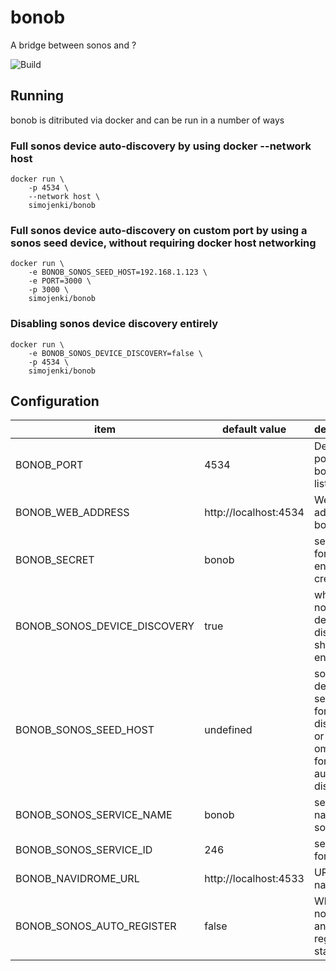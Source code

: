 # bonob

A bridge between sonos and ?

![Build](https://github.com/simojenki/bonob/workflows/Build/badge.svg)

## Running

bonob is ditributed via docker and can be run in a number of ways

### Full sonos device auto-discovery by using docker --network host
```
docker run \
    -p 4534 \
    --network host \
    simojenki/bonob
```

### Full sonos device auto-discovery on custom port by using a sonos seed device, without requiring docker host networking
```
docker run \
    -e BONOB_SONOS_SEED_HOST=192.168.1.123 \
    -e PORT=3000 \
    -p 3000 \
    simojenki/bonob
```

### Disabling sonos device discovery entirely
```
docker run \
    -e BONOB_SONOS_DEVICE_DISCOVERY=false \
    -p 4534 \
    simojenki/bonob
```

## Configuration

item | default value | description
---- | ------------- | -----------
BONOB_PORT | 4534 | Default http port for bonob to listen on
BONOB_WEB_ADDRESS | http://localhost:4534 | Web address for bonob
BONOB_SECRET | bonob | secret used for encrypting credentials
BONOB_SONOS_DEVICE_DISCOVERY | true | whether or not sonos device discovery should be enabled
BONOB_SONOS_SEED_HOST | undefined | sonos device seed host for discovery, or ommitted for for auto-discovery
BONOB_SONOS_SERVICE_NAME | bonob | service name for sonos
BONOB_SONOS_SERVICE_ID | 246 | service id for sonos
BONOB_NAVIDROME_URL | http://localhost:4533 | URL for navidrome
BONOB_SONOS_AUTO_REGISTER | false | Whether or not to try and auto-register on startup
